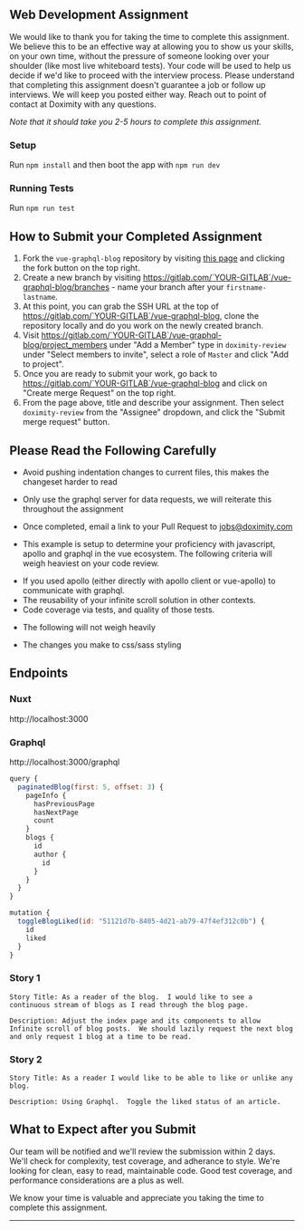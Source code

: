 ## Web Development Assignment

We would like to thank you for taking the time to complete this assignment. We believe this to be an effective way at allowing you to show us your skills, on your own time, without the pressure of someone looking over your shoulder (like most live whiteboard tests). Your code will be used to help us decide if we'd like to proceed with the interview process. Please understand that completing this assignment doesn't guarantee a job or follow up interviews. We will keep you posted either way. Reach out to point of contact at Doximity with any questions.

_Note that it should take you 2-5 hours to complete this assignment._


### Setup

Run `npm install` and then boot the app with `npm run dev`

### Running Tests

Run `npm run test`

## How to Submit your Completed Assignment

1. Fork the `vue-graphql-blog` repository by visiting [this page](https://gitlab.com/doximity-review/vue-graphql-blog/forks) and clicking the fork button on the top right.
2. Create a new branch by visiting https://gitlab.com/`YOUR-GITLAB`/vue-graphql-blog/branches - name your branch after your `firstname-lastname`.
3. At this point, you can grab the SSH URL at the top of https://gitlab.com/`YOUR-GITLAB`/vue-graphql-blog, clone the repository locally and do you work on the newly created branch.
4. Visit https://gitlab.com/`YOUR-GITLAB`/vue-graphql-blog/project_members under "Add a Member" type in `doximity-review` under "Select members to invite", select a role of `Master` and click "Add to project".
5. Once you are ready to submit your work, go back to https://gitlab.com/`YOUR-GITLAB`/vue-graphql-blog and click on "Create merge Request" on the top right.
6. From the page above, title and describe your assignment. Then select `doximity-review` from the "Assignee" dropdown, and click the "Submit merge request" button.

## Please Read the Following Carefully

* Avoid pushing indentation changes to current files, this makes the changeset harder to read
* Only use the graphql server for data requests, we will reiterate this throughout the assignment
* Once completed, email a link to your Pull Request to jobs@doximity.com

* This example is setup to determine your proficiency with javascript, apollo and graphql in the vue ecosystem.  The following criteria will weigh heaviest on your code review.
 - If you used apollo (either directly with apollo client or vue-apollo) to communicate with graphql.
 - The reusability of your infinite scroll solution in other contexts.
 - Code coverage via tests, and quality of those tests.
 
* The following will not weigh heavily
 - The changes you make to css/sass styling

## Endpoints

### Nuxt
http://localhost:3000

### Graphql
http://localhost:3000/graphql

```js
query { 
  paginatedBlog(first: 5, offset: 3) {
    pageInfo {
      hasPreviousPage
      hasNextPage
      count
    }
    blogs {
      id
      author {
        id
      }
    }
  }
}

mutation { 
  toggleBlogLiked(id: "51121d7b-8405-4d21-ab79-47f4ef312c0b") {
    id
    liked
  }
}
```

### Story 1
```
Story Title: As a reader of the blog.  I would like to see a continuous stream of blogs as I read through the blog page.

Description: Adjust the index page and its components to allow Infinite scroll of blog posts.  We should lazily request the next blog and only request 1 blog at a time to be read.

```

### Story 2
```
Story Title: As a reader I would like to be able to like or unlike any blog.

Description: Using Graphql.  Toggle the liked status of an article.
```

## What to Expect after you Submit

Our team will be notified and we'll review the submission within 2 days.  We'll check for complexity, test coverage,
and adherance to style. We're looking for clean, easy to read, maintainable code. Good test coverage, and performance considerations are a plus as well.

We know your time is valuable and appreciate you taking the time to complete this assignment.

---

